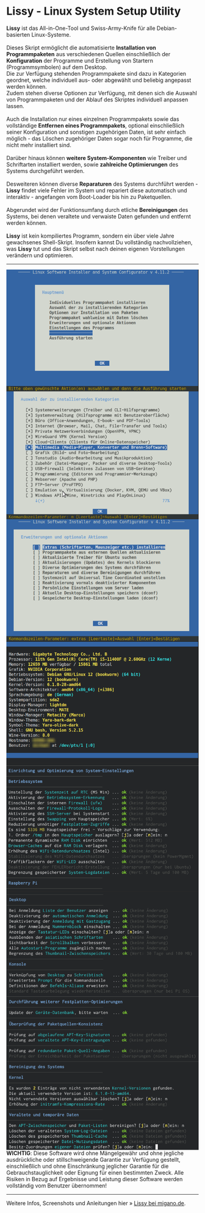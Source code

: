 # Lissy - Linux System Setup Utility
<b>Lissy</b> ist das All-in-One-Tool und Swiss-Army-Knife für alle Debian-basierten Linux-Systeme.<br />
<br />
Dieses Skript ermöglicht die automatisierte <b>Installation von Programmpaketen</b> aus verschiedenen Quellen einschließlich der <b>Konfiguration</b> der Programme und Erstellung von Startern (Programmsymbolen) auf dem Desktop.<br />
Die zur Verfügung stehenden Programmpakete sind dazu in Kategorien geordnet, welche individuell aus- oder abgewählt und beliebig angepasst werden können.<br />
Zudem stehen diverse Optionen zur Verfügung, mit denen sich die Auswahl von Programmpaketen und der Ablauf des Skriptes individuell anpassen lassen.<br />
<br />
Auch die Installation nur eines einzelnen Programmpakets sowie das vollständige <b>Entfernen eines Programmpakets</b>, optional einschließlich seiner Konfiguration und sonstigen zugehörigen Daten, ist sehr einfach möglich - das Löschen zugehöriger Daten sogar noch für Programme, die nicht mehr installiert sind.<br />
<br />
Darüber hinaus können <b>weitere System-Komponenten</b> wie Treiber und Schriftarten installiert werden, sowie <b>zahlreiche Optimierungen</b> des Systems durchgeführt werden.<br />
<br />
Desweiteren können diverse <b>Reparaturen</b> des Systems durchführt werden - <b>Lissy</b> findet viele Fehler im System und repariert diese automatisch und interaktiv - angefangen vom Boot-Loader bis hin zu Paketquellen.<br />
<br />
Abgerundet wird der Funktionsumfang durch etliche <b>Bereinigungen</b> des Systems, bei denen veraltete und verwaiste Daten gefunden und entfernt werden können.<br />
<br />
<b>Lissy</b> ist kein kompiliertes Programm, sondern ein über viele Jahre gewachsenes Shell-Skript. Insofern kannst Du vollständig nachvollziehen, was <b>Lissy</b> tut und das Skript selbst nach deinen eigenen Vorstellungen verändern und optimieren.<br />
<hr>
<img style="float:left;" src="./img/lissy_1.png">
<img style="float:left;" src="./img/lissy_2.png">
<img style="float:left;" src="./img/lissy_3.png">
<img style="float:left;" src="./img/lissy_4.png">
<img style="float:left;" src="./img/lissy_6.png">
<img style="float:left;" src="./img/lissy_7.png">
<img style="float:left;" src="./img/lissy_8.png">
<hr>
<b>WICHTIG</b>: Diese Software wird ohne Mängelgewähr und ohne jegliche ausdrückliche oder stillschweigende Garantie zur Verfügung gestellt, einschließlich und ohne Einschränkung jeglicher Garantie für die Gebrauchstauglichkeit oder Eignung für einen bestimmten Zweck. Alle Risiken in Bezug auf Ergebnisse und Leistung dieser Software werden vollständig vom Benutzer übernommen!
<hr>
Weitere Infos, Screenshots und Anleitungen hier&nbsp;&raquo;&nbsp;<a href="https://migano.de/download/lissy/index.php">Lissy bei migano.de</a>.
<br />

